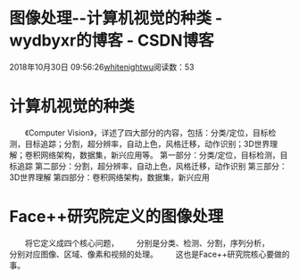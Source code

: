 # 图像处理--计算机视觉的种类 - wydbyxr的博客 - CSDN博客
2018年10月30日 09:56:26[whitenightwu](https://me.csdn.net/wydbyxr)阅读数：53
# 计算机视觉的种类
  《Computer Vision》，详述了四大部分的内容，包括：分类/定位，目标检测，目标追踪；分割，超分辨率，自动上色，风格迁移，动作识别；3D世界理解；卷积网络架构，数据集，新兴应用等。
第一部分：分类/定位，目标检测，目标追踪
第二部分：分割，超分辨率，自动上色，风格迁移，动作识别
第三部分：3D世界理解
第四部分：卷积网络架构，数据集，新兴应用
# Face++研究院定义的图像处理
  将它定义成四个核心问题，
  分别是分类、检测、分割，序列分析，
  分别对应图像、区域、像素和视频的处理。
  这也是Face++研究院核心要做的事。
